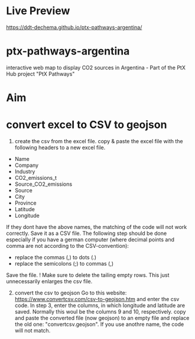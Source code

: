 # Live Preview
https://ddt-dechema.github.io/ptx-pathways-argentina/

# ptx-pathways-argentina
interactive web map to display CO2 sources in Argentina - Part of the PtX Hub project "PtX Pathways"

# Aim


# convert excel to CSV to geojson
1. create the csv from the excel file.
copy & paste the excel file with the following headers to a new excel file.
* Name	
* Company	
* Industry	
* CO2_emissions_t	
* Source_CO2_emissions	
* Source	
* City	
* Province	
* Latitude	
* Longitude

If they dont have the above names, the matching of the code will not work correctly.
Save it as a CSV file.
The following step should be done especially if you have a german computer (where decimal points and comma are not according to the CSV-convention):
* replace the commas (,) to dots (.)
* replace the semicolons (;) to commas (,)

Save the file. 
! Make sure to delete the tailing empty rows. This just unnecessarily enlarges the csv file.

2. convert the csv to geojson
Go to this website: https://www.convertcsv.com/csv-to-geojson.htm and enter the csv code.
In step 3, enter the columns, in which longitude and latitude are saved. Normally this woul be the columns 9 and 10, respectively.
copy and paste the converted file (now geojson) to an empty file and replace the old one:
"convertcsv.geojson".
If you use anothre name, the code will not match.